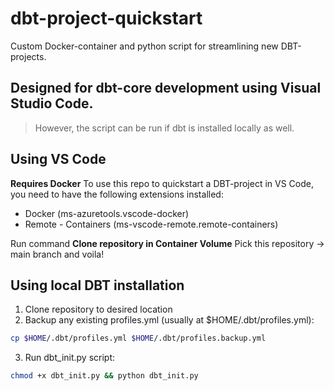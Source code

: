 # dbt-project-quickstart
Custom Docker-container and python script for streamlining new DBT-projects.

## Designed for dbt-core development using Visual Studio Code.
> However, the script can be run if dbt is installed locally as well.

## Using VS Code
**Requires Docker**
To use this repo to quickstart a DBT-project in VS Code, you need to have the following extensions installed:
- Docker (ms-azuretools.vscode-docker)
- Remote - Containers (ms-vscode-remote.remote-containers)

Run command **Clone repository in Container Volume**
Pick this repository -> main branch and voila!

## Using local DBT installation
1. Clone repository to desired location
2. Backup any existing profiles.yml (usually at $HOME/.dbt/profiles.yml):
```bash
cp $HOME/.dbt/profiles.yml $HOME/.dbt/profiles.backup.yml
```
3. Run dbt_init.py script:
```bash
chmod +x dbt_init.py && python dbt_init.py
```
